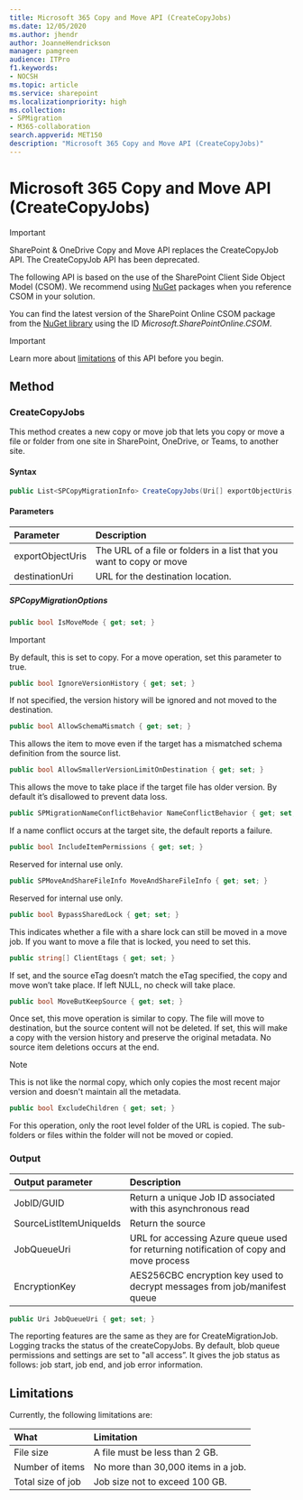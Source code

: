 ```yaml
---
title: Microsoft 365 Copy and Move API (CreateCopyJobs)
ms.date: 12/05/2020
ms.author: jhendr
author: JoanneHendrickson
manager: pamgreen
audience: ITPro
f1.keywords:
- NOCSH
ms.topic: article
ms.service: sharepoint
ms.localizationpriority: high
ms.collection:
- SPMigration
- M365-collaboration
search.appverid: MET150
description: "Microsoft 365 Copy and Move API (CreateCopyJobs)"
---
```

# Microsoft 365 Copy and Move API (CreateCopyJobs)

>[!IMPORTANT]
>SharePoint & OneDrive Copy and Move API replaces the CreateCopyJob API.  The CreateCopyJob API has been deprecated.

The following API is based on the use of the SharePoint Client Side Object Model (CSOM). We recommend using [NuGet](https://www.nuget.org/) packages when you reference CSOM in your solution.

You can find the latest version of the SharePoint Online CSOM package from the [NuGet library](https://www.nuget.org/) using the ID *Microsoft.SharePointOnline.CSOM*.

>[!IMPORTANT]
>Learn more about [limitations](#limitations) of this API before you begin.

## Method

### CreateCopyJobs

This method creates a new copy or move job that lets you  copy or move a file or folder from one site in SharePoint, OneDrive, or Teams, to another site.

#### Syntax

```csharp
public List<SPCopyMigrationInfo> CreateCopyJobs(Uri[] exportObjectUris, Uri destinationUri, SPCopyMigrationOptions options)
```

#### Parameters

|Parameter|Description|
|:-----|:-----|
|exportObjectUris|The URL of a file or folders in a list that you want to copy or move|
|destinationUri|URL for the destination location.|

##### SPCopyMigrationOptions

```csharp
public bool IsMoveMode { get; set; }
```

>[!IMPORTANT]
>By default, this is set to copy. For a move operation, set this parameter to true.

```csharp
public bool IgnoreVersionHistory { get; set; }
```

If not specified, the version history will be ignored and not moved to the destination.

```csharp
public bool AllowSchemaMismatch { get; set; }
```

This allows the item to move even if the target has a mismatched schema definition from the source list.

```csharp
public bool AllowSmallerVersionLimitOnDestination { get; set; }
```

This allows the move to take place if the target file has older version. By default it’s disallowed to prevent data loss.

```csharp
public SPMigrationNameConflictBehavior NameConflictBehavior { get; set; }
```

If a name conflict occurs at the target site, the default reports a failure.

```csharp
public bool IncludeItemPermissions { get; set; }
```

Reserved for internal use only.

```csharp
public SPMoveAndShareFileInfo MoveAndShareFileInfo { get; set; }
```

Reserved for internal use only.

```csharp
public bool BypassSharedLock { get; set; }
```

This indicates whether a file with a share lock can still be moved in a move job. If you want to move a file that is locked, you need to set this.

```csharp
public string[] ClientEtags { get; set; }
```

If set, and the source eTag doesn’t match the eTag specified, the copy and move won’t take place. If left NULL, no check will take place.

```csharp
public bool MoveButKeepSource { get; set; }
```

Once set, this move operation is similar to copy. The file will move to destination, but the source content will not be deleted. If set, this will make a copy with the version history and preserve the original metadata. No source item deletions occurs at the end.

>[!NOTE]
>This is not like the normal copy, which only copies the most recent major version and doesn't maintain all the metadata.

```csharp
public bool ExcludeChildren { get; set; }
```

For this operation, only the root level folder of the URL is copied. The sub-folders or files within the folder will not be moved or copied.

### Output

|Output parameter|Description|
|:-----|:-----|
|JobID/GUID|Return a unique Job ID associated with this asynchronous read|
|SourceListItemUniqueIds|Return the source |
|JobQueueUri|URL for accessing Azure queue used for returning notification of copy and move process|
|EncryptionKey|	AES256CBC encryption key used to decrypt messages from job/manifest queue|

```csharp
public Uri JobQueueUri { get; set; }
```

The reporting features are the same as they are for CreateMigrationJob. Logging tracks the status of the createCopyJobs. By default, blob queue permissions and settings are set to "all access”. It gives the job status as follows: job start, job end, and job error information.

## Limitations

Currently, the following limitations are:

|What|Limitation|
|:-----|:-----|
|File size|	A file must be less than 2 GB.|
|Number of items|	No more than 30,000 items in a job.|
|Total size of job|	Job size not to exceed 100 GB.|
